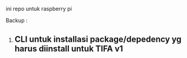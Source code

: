 ini repo untuk raspberry pi

Backup : 
1. CLI untuk installasi package/depedency yg harus diinstall untuk TIFA v1
   - 
